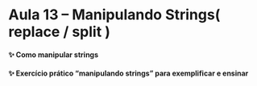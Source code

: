 # Aula 13 – Manipulando Strings( replace / split )

#### ✨ Como manipular strings

#### ✨ Exercício prático “manipulando strings” para exemplificar e ensinar
